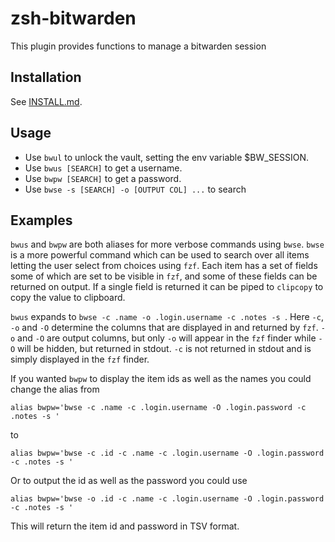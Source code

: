 # zsh-bitwarden
This plugin provides functions to manage a bitwarden session


## Installation

See [INSTALL.md](INSTALL.md).

## Usage

- Use `bwul` to unlock the vault, setting the env variable $BW_SESSION.
- Use `bwus [SEARCH]` to get a username.
- Use `bwpw [SEARCH]` to get a password.
- Use `bwse -s [SEARCH] -o [OUTPUT COL] ...` to search

## Examples

`bwus` and `bwpw` are both aliases for more verbose commands using `bwse`.
`bwse` is a more powerful command which can be used to search over all items
letting the user select from choices using `fzf`. Each item has a set of fields 
some of which are set to be visible in `fzf`, and some of these fields can be
returned on output. If a single field is returned it can be piped to `clipcopy`
to copy the value to clipboard.

`bwus` expands to `bwse -c .name -o .login.username -c .notes -s `. Here `-c`,
`-o` and `-O` determine the columns that are displayed in and returned by `fzf`.
`-o` and `-O` are output columns, but only `-o` will appear in the `fzf` finder
while `-O` will be hidden, but returned in stdout. `-c` is not returned in stdout
and is simply displayed in the `fzf` finder.

If you wanted `bwpw` to display the item ids as well as the names you could
change the alias from
```
alias bwpw='bwse -c .name -c .login.username -O .login.password -c .notes -s '
```
to
```
alias bwpw='bwse -c .id -c .name -c .login.username -O .login.password -c .notes -s '
```
Or to output the id as well as the password you could use
```
alias bwpw='bwse -o .id -c .name -c .login.username -O .login.password -c .notes -s '
```
This will return the item id and password in TSV format.
